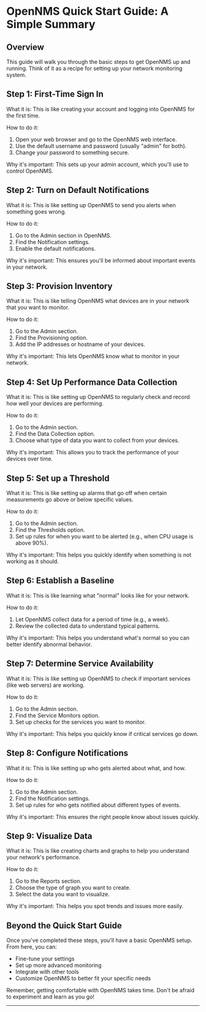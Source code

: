 # OpenNMS Quick Start Guide: A Simple Summary

## Overview

This guide will walk you through the basic steps to get OpenNMS up and running. Think of it as a recipe for setting up your network monitoring system.

## Step 1: First-Time Sign In

What it is: This is like creating your account and logging into OpenNMS for the first time.

How to do it:
1. Open your web browser and go to the OpenNMS web interface.
2. Use the default username and password (usually "admin" for both).
3. Change your password to something secure.

Why it's important: This sets up your admin account, which you'll use to control OpenNMS.

## Step 2: Turn on Default Notifications

What it is: This is like setting up OpenNMS to send you alerts when something goes wrong.

How to do it:
1. Go to the Admin section in OpenNMS.
2. Find the Notification settings.
3. Enable the default notifications.

Why it's important: This ensures you'll be informed about important events in your network.

## Step 3: Provision Inventory

What it is: This is like telling OpenNMS what devices are in your network that you want to monitor.

How to do it:
1. Go to the Admin section.
2. Find the Provisioning option.
3. Add the IP addresses or hostname of your devices.

Why it's important: This lets OpenNMS know what to monitor in your network.

## Step 4: Set Up Performance Data Collection

What it is: This is like setting up OpenNMS to regularly check and record how well your devices are performing.

How to do it:
1. Go to the Admin section.
2. Find the Data Collection option.
3. Choose what type of data you want to collect from your devices.

Why it's important: This allows you to track the performance of your devices over time.

## Step 5: Set up a Threshold

What it is: This is like setting up alarms that go off when certain measurements go above or below specific values.

How to do it:
1. Go to the Admin section.
2. Find the Thresholds option.
3. Set up rules for when you want to be alerted (e.g., when CPU usage is above 90%).

Why it's important: This helps you quickly identify when something is not working as it should.

## Step 6: Establish a Baseline

What it is: This is like learning what "normal" looks like for your network.

How to do it:
1. Let OpenNMS collect data for a period of time (e.g., a week).
2. Review the collected data to understand typical patterns.

Why it's important: This helps you understand what's normal so you can better identify abnormal behavior.

## Step 7: Determine Service Availability

What it is: This is like setting up OpenNMS to check if important services (like web servers) are working.

How to do it:
1. Go to the Admin section.
2. Find the Service Monitors option.
3. Set up checks for the services you want to monitor.

Why it's important: This helps you quickly know if critical services go down.

## Step 8: Configure Notifications

What it is: This is like setting up who gets alerted about what, and how.

How to do it:
1. Go to the Admin section.
2. Find the Notification settings.
3. Set up rules for who gets notified about different types of events.

Why it's important: This ensures the right people know about issues quickly.

## Step 9: Visualize Data

What it is: This is like creating charts and graphs to help you understand your network's performance.

How to do it:
1. Go to the Reports section.
2. Choose the type of graph you want to create.
3. Select the data you want to visualize.

Why it's important: This helps you spot trends and issues more easily.

## Beyond the Quick Start Guide

Once you've completed these steps, you'll have a basic OpenNMS setup. From here, you can:
- Fine-tune your settings
- Set up more advanced monitoring
- Integrate with other tools
- Customize OpenNMS to better fit your specific needs

Remember, getting comfortable with OpenNMS takes time. Don't be afraid to experiment and learn as you go!

---


